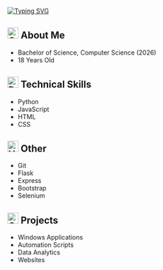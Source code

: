[![Typing SVG](https://readme-typing-svg.demolab.com?font=Fira+Code&size=30&pause=1000&color=F7F7F7&repeat=false&width=435&lines=Baron+Viper+%7C+%F0%9F%92%BB)](https://git.io/typing-svg)

## <img src="https://raw.githubusercontent.com/Tarikul-Islam-Anik/Animated-Fluent-Emojis/master/Emojis/Smilies/Grinning%20Face.png" alt="Grinning Face" width="25" height="25" /> About Me
- Bachelor of Science, Computer Science (2026)
- 18 Years Old

## <img src="https://raw.githubusercontent.com/Tarikul-Islam-Anik/Animated-Fluent-Emojis/master/Emojis/Smilies/Robot.png" alt="Robot" width="25" height="25" /> Technical Skills
- Python
- JavaScript
- HTML
- CSS

## <img src="https://raw.githubusercontent.com/Tarikul-Islam-Anik/Animated-Fluent-Emojis/master/Emojis/Objects/Hammer%20and%20Pick.png" alt="Hammer and Pick" width="25" height="25" /> Other
- Git
- Flask
- Express
- Bootstrap
- Selenium

## <img src="https://raw.githubusercontent.com/Tarikul-Islam-Anik/Animated-Fluent-Emojis/master/Emojis/Travel%20and%20places/Construction.png" alt="Construction" width="25" height="25" /> Projects
- Windows Applications
- Automation Scripts
- Data Analytics
- Websites
